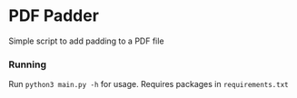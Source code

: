 # PDF Padder

Simple script to add padding to a PDF file

### Running

Run `python3 main.py -h` for usage. Requires packages in `requirements.txt`
